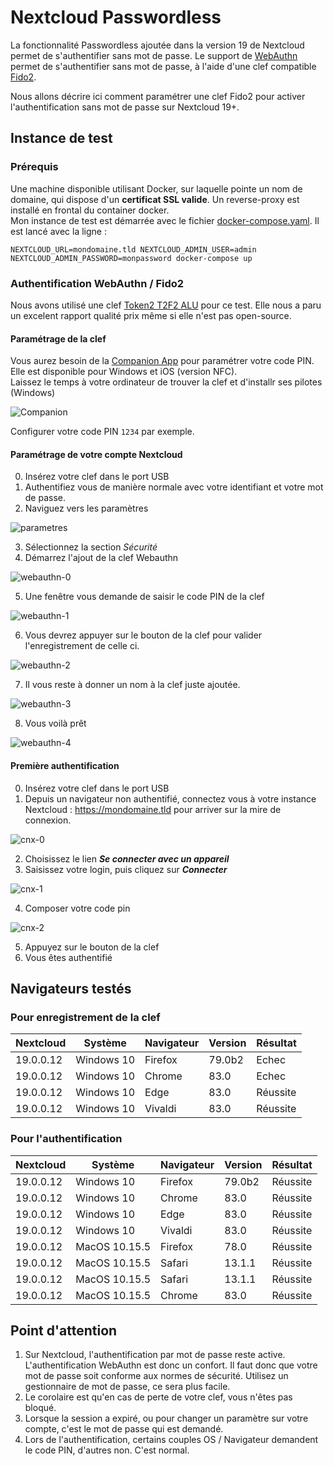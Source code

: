 # Nextcloud Passwordless

La fonctionnalité Passwordless ajoutée dans la version 19 de Nextcloud permet de s'authentifier sans mot de passe. Le support de [WebAuthn](https://fr.wikipedia.org/wiki/WebAuthn) permet de s'authentifier sans mot de passe, à l'aide d'une clef compatible [Fido2](https://fidoalliance.org/fido2/).

Nous allons décrire ici comment paramétrer une clef Fido2 pour activer l'authentification sans mot de passe sur Nextcloud 19+.

## Instance de test

### Prérequis
Une machine disponible utilisant Docker, sur laquelle pointe un nom de domaine, qui dispose d'un **certificat SSL valide**. Un reverse-proxy est installé en frontal du container docker.  
Mon instance de test est démarrée avec le fichier [docker-compose.yaml](./docker/). Il est lancé avec la ligne : 

`NEXTCLOUD_URL=mondomaine.tld NEXTCLOUD_ADMIN_USER=admin NEXTCLOUD_ADMIN_PASSWORD=monpassword docker-compose up `

### Authentification WebAuthn / Fido2

Nous avons utilisé une clef [Token2 T2F2 ALU](https://www.token2.com/shop/product/token2-t2f2-alu-fido2-u2f-and-totp-security-key) pour ce test. Elle nous a paru un excelent rapport qualité prix même si elle n'est pas open-source.

#### Paramétrage de la clef
Vous aurez besoin de la [Companion App](https://www.token2.com/site/page/tools-for-programmable-tokens) pour paramétrer votre code PIN. Elle est disponible pour Windows et iOS (version NFC).  
Laissez le temps à votre ordinateur de trouver la clef et d'installr ses pilotes (Windows)

![Companion](./res/companion.png)

Configurer votre code PIN `1234` par exemple.

#### Paramétrage de votre compte Nextcloud

0. Insérez votre clef dans le port USB
1. Authentifiez vous de manière normale avec votre identifiant et votre mot de passe.
2. Naviguez vers les paramètres

![parametres](./res/step-0.png)

3. Sélectionnez la section _Sécurité_
4. Démarrez l'ajout de la clef Webauthn

![webauthn-0](./res/step-1.png)

5. Une fenêtre vous demande de saisir le code PIN de la clef

![webauthn-1](./res/step-2.png)

6. Vous devrez appuyer sur le bouton de la clef pour valider l'enregistrement de celle ci.

![webauthn-2](./res/step-3.png)

7. Il vous reste à donner un nom à la clef juste ajoutée.

![webauthn-3](./res/step-4.png)

8. Vous voilà prêt

![webauthn-4](./res/step-5.png)


#### Première authentification

0. Insérez votre clef dans le port USB
1. Depuis un navigateur non authentifié, connectez vous à votre instance Nextcloud : https://mondomaine.tld pour arriver sur la mire de connexion.

![cnx-0](res/cnx-0.png)

2. Choisissez le lien _**Se connecter avec un appareil**_
3. Saisissez votre login, puis cliquez sur _**Connecter**_

![cnx-1](./res/cnx-1.png)

4. Composer votre code pin

![cnx-2](./res/cnx-2.png)

5. Appuyez sur le bouton de la clef
6. Vous êtes authentifié

## Navigateurs testés

### Pour enregistrement de la clef

| Nextcloud | Système | Navigateur | Version | Résultat |
| --------- | ---------- | ------- | ------- | --------- |
| 19.0.0.12 | Windows 10 | Firefox | 79.0b2 | Echec |
| 19.0.0.12 | Windows 10 | Chrome | 83.0 | Echec |
| 19.0.0.12 | Windows 10 | Edge | 83.0 | Réussite |
| 19.0.0.12 | Windows 10 | Vivaldi | 83.0 | Réussite |

### Pour l'authentification

| Nextcloud | Système | Navigateur | Version | Résultat |
| --------- | ---------- | ------- | ------- | --------- |
| 19.0.0.12 | Windows 10 | Firefox | 79.0b2 | Réussite |
| 19.0.0.12 | Windows 10 | Chrome | 83.0 | Réussite |
| 19.0.0.12 | Windows 10 | Edge | 83.0 | Réussite |
| 19.0.0.12 | Windows 10 | Vivaldi | 83.0 | Réussite |
| 19.0.0.12 | MacOS 10.15.5 | Firefox | 78.0 | Réussite |
| 19.0.0.12 | MacOS 10.15.5 | Safari | 13.1.1 | Réussite |
| 19.0.0.12 | MacOS 10.15.5 | Safari | 13.1.1 | Réussite |
| 19.0.0.12 | MacOS 10.15.5 | Chrome | 83.0 | Réussite |

## Point d'attention

1. Sur Nextcloud, l'authentification par mot de passe reste active. L'authentification WebAuthn est donc un confort. Il faut donc que votre mot de passe soit conforme aux normes de sécurité. Utilisez un gestionnaire de mot de passe, ce sera plus facile.
2. Le corolaire est qu'en cas de perte de votre clef, vous n'êtes pas bloqué.
3. Lorsque la session a expiré, ou pour changer un paramètre sur votre compte, c'est le mot de passe qui est demandé.
4. Lors de l'authentification, certains couples OS / Navigateur demandent le code PIN, d'autres non. C'est normal.


